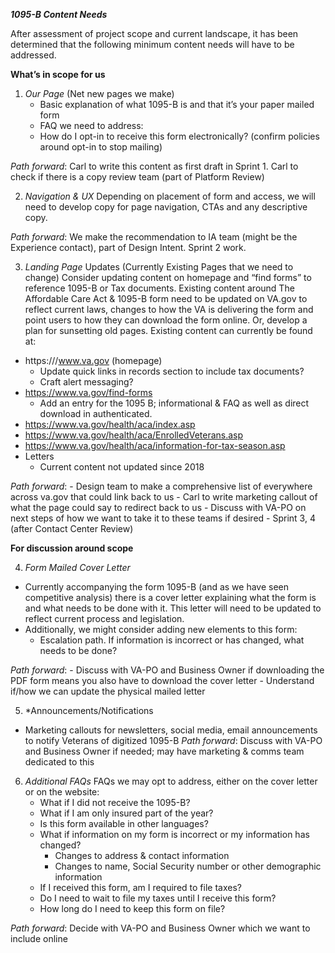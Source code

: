 ***1095-B Content Needs***

After assessment of project scope and current landscape, it has been determined that the following minimum content needs will have to be addressed.


**What’s in scope for us**

1) *Our Page* (Net new pages we make)
    - Basic explanation of what 1095-B is and that it’s your paper mailed form
    - FAQ we need to address:
     - How do I opt-in to receive this form electronically? (confirm policies around opt-in to stop mailing)

*Path forward*: Carl to write this content as first draft in Sprint 1. Carl to check if there is a copy review team (part of Platform Review) 

2) *Navigation & UX*
Depending on placement of form and access, we will need to develop copy for page navigation, CTAs and any descriptive copy.

*Path forward*: We make the recommendation to IA team (might be the Experience contact), part of Design Intent. Sprint 2 work.

3) *Landing Page* Updates (Currently Existing Pages that we need to change)
Consider updating content on homepage and “find forms” to reference 1095-B or Tax documents. Existing content around The Affordable Care Act & 1095-B form need to be updated on VA.gov to reflect current laws, changes to how the VA is delivering the form and point users to how they can download the form online. Or, develop a plan for sunsetting old pages. Existing content can currently be found at:
  - https:///www.va.gov (homepage)
    - Update quick links in records section to include tax documents?
    - Craft alert messaging?
  - https://www.va.gov/find-forms
    - Add an entry for the 1095 B; informational & FAQ as well as direct download in authenticated.
  - https://www.va.gov/health/aca/index.asp
  - https://www.va.gov/health/aca/EnrolledVeterans.asp
  - https://www.va.gov/health/aca/information-for-tax-season.asp
  - Letters
    - Current content not updated since 2018

 *Path forward*: 
    - Design team to make a comprehensive list of everywhere across va.gov that could link back to us
    - Carl to write marketing callout of what the page could say to redirect back to us
    - Discuss with VA-PO on next steps of how we want to take it to these teams if desired
    - Sprint 3, 4 (after Contact Center Review)


**For discussion around scope**

4) *Form Mailed Cover Letter*
  - Currently accompanying the form 1095-B (and as we have seen competitive analysis) there is a cover letter explaining what the form is and what needs to be done with it. This letter will need to be updated to reflect current process and legislation.
  - Additionally, we might consider adding new elements to this form:
    - Escalation path. If information is incorrect or has changed, what needs to be done?
 
 *Path forward*: 
      - Discuss with VA-PO and Business Owner if downloading the PDF form means you also have to download the cover letter
      - Understand if/how we can update the physical mailed letter


5) *Announcements/Notifications
  - Marketing callouts for newsletters, social media, email announcements to notify Veterans of digitized 1095-B
    *Path forward*: Discuss with VA-PO and Business Owner if needed; may have marketing & comms team dedicated to this 

6) *Additional FAQs*
    FAQs we may opt to address, either on the cover letter or on the website:
      - What if I did not receive the 1095-B?
      - What if I am only insured part of the year? 
      - Is this form available in other languages?
      - What if information on my form is incorrect or my information has changed?
        - Changes to address & contact information
        - Changes to name, Social Security number or other demographic information
      - If I received this form, am I required to file taxes?
      - Do I need to wait to file my taxes until I receive this form?
      - How long do I need to keep this form on file?
 
 *Path forward*: Decide with VA-PO and Business Owner which we want to include online

